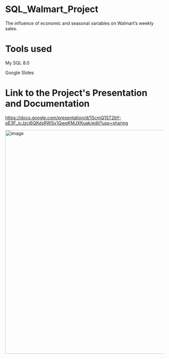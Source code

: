 # SQL_Walmart_Project
The influence of economic and seasonal variables on Walmart’s weekly sales.

# Tools used
My SQL 8.0

Google Slides

# Link to the Project's Presentation and Documentation
https://docs.google.com/presentation/d/1ScmQ1ST2bY-pE3F_icJzci6QKdsRWSx1QwqKMJXKuak/edit?usp=sharing

<img width="1259" height="711" alt="image" src="https://github.com/user-attachments/assets/dd0e0a97-7f56-4fd4-ba2f-5ce23359ea4c" />

